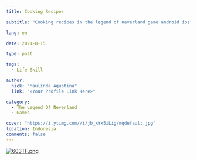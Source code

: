 ```yaml
---
title: Cooking Recipes

subtitle: "Cooking recipes in the legend of neverland game android ios"

lang: en

date: 2021-8-15

type: post

tags:
  - Life Skill

author:
  nick: "Maulinda Agustina"
  link: "<Your Profile Link Here>"

category:
  - The Legend Of Neverland
  - Games

cover: "https://i.ytimg.com/vi/jb_xYx5iLig/mqdefault.jpg"
location: Indonesia
comments: false
---
```


[![603TF.png](https://i.im.ge/2021/08/15/603TF.png)](https://im.ge/i/603TF)
